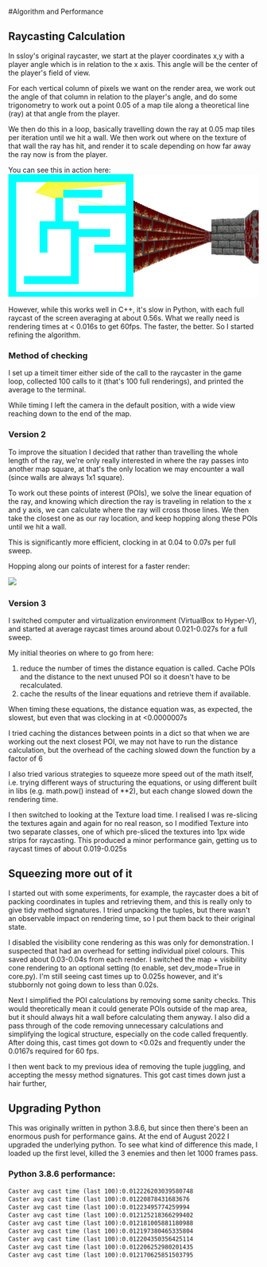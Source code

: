 #Algorithm and Performance

## Raycasting Calculation

In ssloy's original raycaster, we start at the player coordinates x,y with a player angle
which is in relation to the x axis. This angle will be the center of the player's field of
view.
 
For each vertical column of pixels we want on the render area, we work out the angle of
that column in relation to the player's angle, and do some trigonometry to work out a 
point 0.05 of a map tile along a theoretical line (ray) at that angle from the player. 

We then do this in a loop, basically travelling down the ray at 0.05 map tiles per 
iteration until we hit a wall. We then work out where on the texture of that wall the
ray has hit, and render it to scale depending on how far away the ray now is from the
player.

You can see this in action here:
![](/screenshots/textures_loading.gif)

However, while this works well in C++, it's slow in Python, with each full raycast 
of the screen averaging at about 0.56s. What we really need is rendering times at < 0.016s
to get 60fps. The faster, the better. So I started refining the algorithm. 

### Method of checking
I set up a timeit timer either side of the call to the raycaster in the game loop, collected 100 calls to it (that's
100 full renderings), and printed the average to the terminal.

While timing I left the camera in the default position, with a wide view reaching down to the end of the map. 

### Version 2

To improve the situation I decided that rather than travelling the whole length of the
ray, we're only really interested in where the ray passes into another map square, at
that's the only location we may encounter a wall (since walls are always 1x1 square).

To work out these points of interest (POIs), we solve the linear equation of the ray, and
knowing which direction the ray is traveling in relation to the x and y axis, we can
calculate where the ray will cross those lines. We then take the closest one as our
ray location, and keep hopping along these POIs until we hit a wall.

This is significantly more efficient, clocking in at 0.04 to 0.07s per full sweep. 

Hopping along our points of interest for a faster render:

![](/screenshots/efficient_casting.gif)

### Version 3
I switched computer and virtualization environment (VirtualBox to Hyper-V), and started at
average raycast times around about 0.021-0.027s for a full sweep. 

My initial theories on where to go from here:
1. reduce the number of times the distance equation is called. Cache POIs and the distance
to the next unused POI so it doesn't have to be recalculated.
2. cache the results of the linear equations and retrieve them if available.

When timing these equations, the distance equation was, as expected, the slowest, but even
that was clocking in at <0.0000007s 

I tried caching the distances between points in a dict so that when we are working out the next closest
POI, we may not have to run the distance calculation, but the overhead of the caching slowed
down the function by a factor of 6

I also tried various strategies to squeeze more speed out of the math itself, i.e. trying 
different ways of structuring the equations, or using different built in libs (e.g. math.pow() instead of **2), 
but each change slowed down the rendering time.

I then switched to looking at the Texture load time. I realised I was re-slicing the textures
again and again for no real reason, so I modified Texture into two separate classes, one of which
pre-sliced the textures into 1px wide strips for raycasting. This produced a minor performance 
gain, getting us to raycast times of about 0.019-0.025s 

## Squeezing more out of it
I started out with some experiments, for example, the raycaster does a bit of packing coordinates in tuples and 
retrieving them, and this is really only to give tidy method signatures. I tried unpacking the tuples, but there
wasn't an observable impact on rendering time, so I put them back to their original state.

I disabled the visibility cone rendering as this was only for demonstration. I suspected that had an overhead for 
setting individual pixel colours. This saved about 0.03-0.04s from each render. I switched the map + visibility cone
rendering to an optional setting (to enable, set dev_mode=True in core.py). I'm still seeing cast times up to 0.025s
however, and it's stubbornly not going down to less than 0.02s.

Next I simplified the POI calculations by removing some sanity checks. This would theoretically mean it could generate
POIs outside of the map area, but it should always hit a wall before calculating them anyway. I also did a pass through
of the code removing unnecessary calculations and simplifying the logical structure, especially on the code called
frequently. After doing this, cast times got down to <0.02s and frequently under the 0.0167s required for 60 fps. 

I then went back to my previous idea of removing the tuple juggling, and accepting the messy method signatures. This
got cast times down just a hair further, 

## Upgrading Python
This was originally written in python 3.8.6, but since then there's been an enormous push for performance gains. At the 
end of August 2022 I upgraded the underlying python. To see what kind of difference this made, I loaded up the first 
level, killed the 3 enemies and then let 1000 frames pass.

### Python 3.8.6 performance:

```Caster avg cast time (last 100):0.012186899346551679
Caster avg cast time (last 100):0.012226203039580748
Caster avg cast time (last 100):0.01220878431683676
Caster avg cast time (last 100):0.01223495774259994
Caster avg cast time (last 100):0.012125218366299402
Caster avg cast time (last 100):0.012181005881180988
Caster avg cast time (last 100):0.012197380465335804
Caster avg cast time (last 100):0.012204350356425114
Caster avg cast time (last 100):0.012206252980201435
Caster avg cast time (last 100):0.012170625851503795
```





